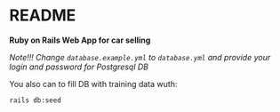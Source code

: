 # README

**Ruby on Rails Web App for car selling**

*Note!!! Change ```database.example.yml``` to ```database.yml``` and provide your login and password for Postgresql DB*

You also can to fill DB with training data wuth:
```
rails db:seed
```
